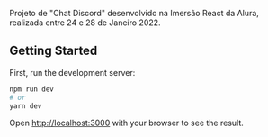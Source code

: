 Projeto de "Chat Discord" desenvolvido na Imersão React da Alura, realizada entre 24 e 28 de Janeiro 2022.

## Getting Started

First, run the development server:

```bash
npm run dev
# or
yarn dev
```

Open [http://localhost:3000](http://localhost:3000) with your browser to see the result.
